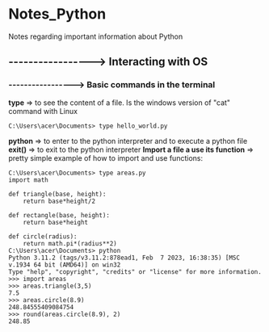 # Notes_Python
Notes regarding important information about Python


## -----------------> Interacting with OS

### -----------------> Basic commands in the terminal

__type__ => to see the content of a file. Is the windows version of "cat" command with Linux
```
C:\Users\acer\Documents> type hello_world.py

```

__python__ => to enter to the python interpreter and to execute a python file
__exit()__ => to exit to the python interpreter
__Import a file a use its function__ => pretty simple example of how to import and use functions:

```
C:\Users\acer\Documents> type areas.py
import math

def triangle(base, height):
    return base*height/2

def rectangle(base, height):
    return base*height

def circle(radius):
    return math.pi*(radius**2)
C:\Users\acer\Documents> python
Python 3.11.2 (tags/v3.11.2:878ead1, Feb  7 2023, 16:38:35) [MSC v.1934 64 bit (AMD64)] on win32
Type "help", "copyright", "credits" or "license" for more information.
>>> import areas
>>> areas.triangle(3,5)
7.5
>>> areas.circle(8.9)
248.84555409084754
>>> round(areas.circle(8.9), 2)
248.85
```
